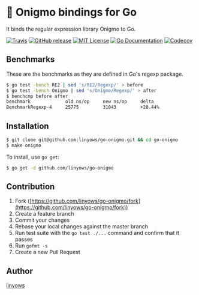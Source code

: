  :japanese_ogre: Onigmo bindings for Go
=======================================

It binds the regular expression library Onigmo to Go.

[![Travis](https://img.shields.io/travis/linyows/go-onigmo.svg?style=for-the-badge)][travis]
[![GitHub release](http://img.shields.io/github/release/linyows/go-onigmo.svg?style=for-the-badge)][release]
[![MIT License](http://img.shields.io/badge/license-MIT-blue.svg?style=for-the-badge)][license]
[![Go Documentation](http://img.shields.io/badge/go-documentation-blue.svg?style=for-the-badge)][godocs]
[![Codecov](https://img.shields.io/codecov/c/github/linyows/go-onigmo.svg?style=for-the-badge)][codecov]

[travis]: https://travis-ci.org/linyows/go-onigmo
[release]: https://github.com/linyows/go-onigmo/releases
[license]: https://github.com/linyows/go-onigmo/blob/master/LICENSE
[godocs]: http://godoc.org/github.com/linyows/go-onigmo
[codecov]: https://codecov.io/gh/linyows/go-onigmo

Benchmarks
----------

These are the benchmarks as they are defined in Go's regexp package.

```sh
$ go test -bench RE2 | sed 's/RE2/Regexp/' > before
$ go test -bench Onigmo | sed 's/Onigmo/Regexp/' > after
$ benchcmp before after
benchmark             old ns/op     new ns/op     delta
BenchmarkRegexp-4     25775         31043         +20.44%
```

Installation
------------

```sh
$ git clone git@github.com:linyows/go-onigmo.git && cd go-onigmo
$ make onigmo
```

To install, use `go get`:

```sh
$ go get -d github.com/linyows/go-onigmo
```

Contribution
------------

1. Fork ([https://github.com/linyows/go-onigmo/fork](https://github.com/linyows/go-onigmo/fork))
1. Create a feature branch
1. Commit your changes
1. Rebase your local changes against the master branch
1. Run test suite with the `go test ./...` command and confirm that it passes
1. Run `gofmt -s`
1. Create a new Pull Request

Author
------

[linyows](https://github.com/linyows)
